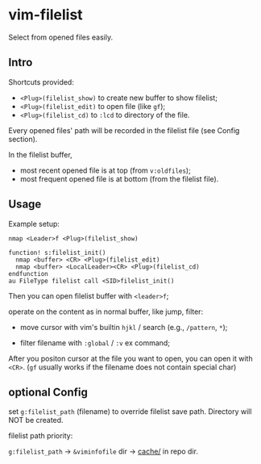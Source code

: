 # vim-filelist

Select from opened files easily.

## Intro

Shortcuts provided:

- `<Plug>(filelist_show)` to create new buffer to show filelist;
- `<Plug>(filelist_edit)` to open file (like `gf`);
- `<Plug>(filelist_cd)` to `:lcd` to directory of the file.

Every opened files' path will be recorded in the filelist file (see Config
section).

In the filelist buffer,

- most recent opened file is at top (from `v:oldfiles`);
- most frequent opened file is at bottom (from the filelist file).

## Usage

Example setup:

```vim
nmap <Leader>f <Plug>(filelist_show)

function! s:filelist_init()
  nmap <buffer> <CR> <Plug>(filelist_edit)
  nmap <buffer> <LocalLeader><CR> <Plug>(filelist_cd)
endfunction
au FileType filelist call <SID>filelist_init()
```

Then you can open filelist buffer with `<leader>f`;

operate on the content as in normal buffer, like jump, filter:

- move cursor with vim's builtin `hjkl` / search (e.g., `/pattern`, `*`);

- filter filename with `:global` / `:v` ex command;

After you positon cursor at the file you want to open, you can open it with
`<CR>`. (`gf` usually works if the filename does not contain special char)

## optional Config

set `g:filelist_path` (filename) to override filelist save path.
Directory will NOT be created.

filelist path priority:

`g:filelist_path` -> `&viminfofile` dir -> [cache/](cache/) in repo dir.
